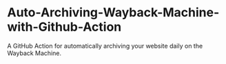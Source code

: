# Auto-Archiving-Wayback-Machine-with-Github-Action
A GitHub Action for automatically archiving your website daily on the Wayback Machine.
